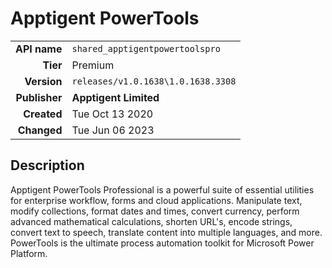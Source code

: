 # Apptigent PowerTools
| | |
|-:|-|
|**API name**|`shared_apptigentpowertoolspro`|
|**Tier**|Premium|
|**Version**|`releases/v1.0.1638\1.0.1638.3308`|
|**Publisher**|**Apptigent Limited**|
|**Created**|Tue Oct 13 2020|
|**Changed**|Tue Jun 06 2023|

## Description
Apptigent PowerTools Professional is a powerful suite of essential utilities for enterprise workflow, forms and cloud applications. Manipulate text, modify collections, format dates and times, convert currency, perform advanced mathematical calculations, shorten URL's, encode strings, convert text to speech, translate content into multiple languages, and more. PowerTools is the ultimate process automation toolkit for Microsoft Power Platform.
